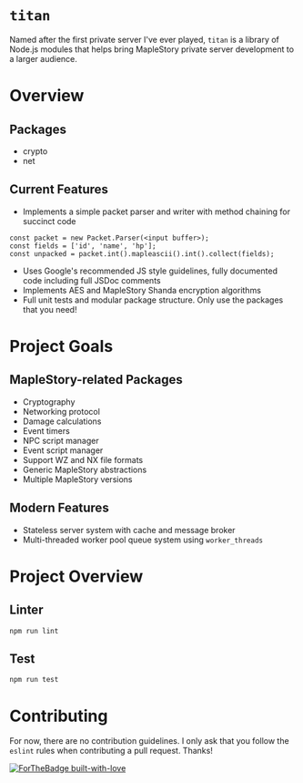 # `titan`

Named after the first private server I've ever played, `titan` is a library of Node.js modules that helps bring MapleStory private server development to a larger audience.

# Overview

## Packages
* crypto
* net

## Current Features
* Implements a simple packet parser and writer with method chaining for succinct code

```
const packet = new Packet.Parser(<input buffer>);
const fields = ['id', 'name', 'hp'];
const unpacked = packet.int().mapleascii().int().collect(fields);

```

* Uses Google's recommended JS style guidelines, fully documented code including full JSDoc comments
* Implements AES and MapleStory Shanda encryption algorithms
* Full unit tests and modular package structure. Only use the packages that you need!

# Project Goals

## MapleStory-related Packages
* Cryptography
* Networking protocol
* Damage calculations
* Event timers
* NPC script manager
* Event script manager
* Support WZ and NX file formats
* Generic MapleStory abstractions
* Multiple MapleStory versions

## Modern Features
* Stateless server system with cache and message broker
* Multi-threaded worker pool queue system using `worker_threads`

# Project Overview

## Linter

```
npm run lint
```

## Test

```
npm run test
```

# Contributing

For now, there are no contribution guidelines. I only ask that you follow the `eslint` rules when contributing a pull request. Thanks!

[![ForTheBadge built-with-love](http://ForTheBadge.com/images/badges/built-with-love.svg)](https://GitHub.com/Naereen/)